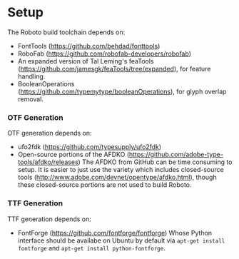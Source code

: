 # Setup
The Roboto build toolchain depends on:
- FontTools (https://github.com/behdad/fonttools)
- RoboFab (https://github.com/robofab-developers/robofab)
- An expanded version of Tal Leming's feaTools (https://github.com/jamesgk/feaTools/tree/expanded), for feature handling.
- BooleanOperations (https://github.com/typemytype/booleanOperations), for glyph overlap removal.

### OTF Generation
OTF generation depends on:
- ufo2fdk (https://github.com/typesupply/ufo2fdk)
- Open-source portions of the AFDKO (https://github.com/adobe-type-tools/afdko/releases)
The AFDKO from GitHub can be time consuming to setup. It is easier to just use the variety which includes closed-source tools (http://www.adobe.com/devnet/opentype/afdko.html), though these closed-source portions are not used to build Roboto.

### TTF Generation
TTF generation depends on:
- FontForge (https://github.com/fontforge/fontforge)
Whose Python interface should be availabe on Ubuntu by default via `apt-get install fontforge` and `apt-get install python-fontforge`.
